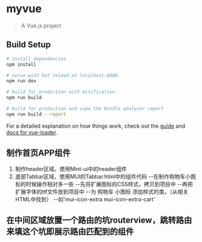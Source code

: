 # myvue

> A Vue.js project

## Build Setup

``` bash
# install dependencies
npm install

# serve with hot reload at localhost:8080
npm run dev

# build for production with minification
npm run build

# build for production and view the bundle analyzer report
npm run build --report
```

For a detailed explanation on how things work, check out the [guide](http://vuejs-templates.github.io/webpack/) and [docs for vue-loader](http://vuejs.github.io/vue-loader).

## 制作首页APP组件
1. 制作header区域，使用Mint-ui中的header组件
2. 底部Tabbar区域，使用MUI的Tabbar.html中的组件代码 
    --在制作购物车小图标的时候操作相对多一些
    --先将扩展图标的CSS样式，拷贝到项目中
    --再把扩展字体的ttf文件放到项目中
    --为 购物车 小图标 添加样式的类，（从相关HTML中找到）
    --如'mui-icon-extra mui-icon-extra-cart'
## 在中间区域放置一个路由的坑routerview，跳转路由来填这个坑即展示路由匹配到的组件